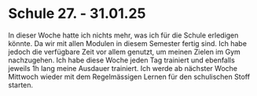# Schule 27. - 31.01.25

In dieser Woche hatte ich nichts mehr, was ich für die Schule erledigen könnte. Da wir mit allen Modulen in diesem Semester fertig sind. Ich habe jedoch 
die verfügbare Zeit vor allem genutzt, um meinen Zielen im Gym nachzugehen. Ich habe diese Woche jeden Tag trainiert und ebenfalls jeweils 1h lang meine Ausdauer
trainiert. Ich werde ab nächster Woche Mittwoch wieder mit dem Regelmässigen Lernen für den schulischen Stoff starten. 